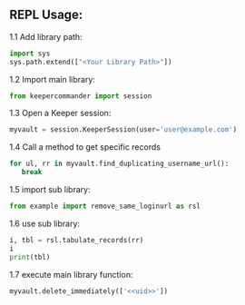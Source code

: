 ## REPL Usage:
 1.1 Add library path:
```python
import sys
sys.path.extend(["<Your Library Path>"])
 ```

 1.2 Import main library:
 ```python
from keepercommander import session
``` 

1.3 Open a Keeper session:
 ```python
myvault = session.KeeperSession(user='user@example.com')
 ```

1.4 Call a method to get specific records
 ```python
for ul, rr in myvault.find_duplicating_username_url():
    break
 ```

1.5 import sub library:
```python
from example import remove_same_loginurl as rsl
```

1.6 use sub library:
```python
i, tbl = rsl.tabulate_records(rr)
i
print(tbl)
```

1.7 execute main library function:
```python
myvault.delete_immediately(['<<uid>>'])
```
